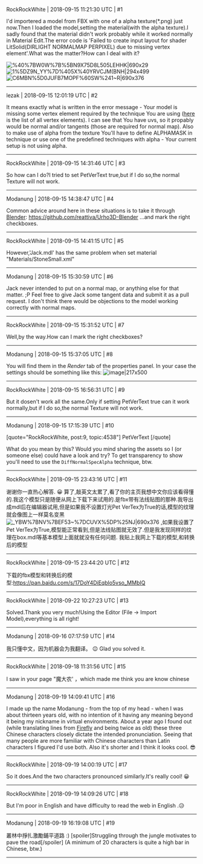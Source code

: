 RockRockWhite | 2018-09-15 11:21:30 UTC | #1

I'd importered a model from FBX with one of a alpha texture(*.png) just now.Then I loaded the model,setting the material(with the alpha texture).I sadly found that the material didn't work probably while it worked normally in Material Edit.The error code is 'Failed to create input layout for shader LitSolid(DIRLIGHT NORMALMAP PERPIXEL) due to missing vertex element'.What was the matter?How can I deal with it?


![%40%7BW0W%7B%5BN9X75D8L505LEHHK|690x29](upload://fwijrfJb3PyH22hkKGDznrEvLsu.png) 
![1%5DZ9N_YY%7D%405X%40YRVCJM(BNH|294x499](upload://xR4U2zPelJq1B4Ath3Rryai8F14.png) ![C6MBN%5D0JUFB7MOPF%60SW%241~R|690x376](upload://hFbUx8iHxGUrK2MGQIEeINx4lzQ.jpeg)

-------------------------

lezak | 2018-09-15 12:01:19 UTC | #2

It means exactly what is written in the error message - Your model is missing some vertex element required by the technique You are using (<a href="https://urho3d.github.io/documentation/HEAD/_vertex_buffers.html">here</a> is the list of all vertex elements). I can see that You have uvs, so it propably would be normal and/or tangents (those are required for normal map). 
Also to make use of alpha from the texture You'll have to define ALPHAMASK in technique or use one of the predefined techniques with alpha - Your current setup is not using alpha.

-------------------------

RockRockWhite | 2018-09-15 14:31:46 UTC | #3

So how can I do?I tried to set PetVerText true,but if I do so,the normal Texture will not work.

-------------------------

Modanung | 2018-09-15 14:38:47 UTC | #4

Common advice around here in these situations is to take it through [Blender](https://www.blender.org/):
https://github.com/reattiva/Urho3D-Blender
...and mark the right checkboxes.

-------------------------

RockRockWhite | 2018-09-15 14:41:15 UTC | #5

However,'Jack.mdl' has the same problem when set material "Materials/StoneSmall.xml"

-------------------------

Modanung | 2018-09-15 15:30:59 UTC | #6

Jack never intended to put on a normal map, or anything else for that matter. ;P
Feel free to give Jack some tangent data and submit it as a pull request. I don't think there would be objections to the model working correctly with normal maps.

-------------------------

RockRockWhite | 2018-09-15 15:31:52 UTC | #7

Well,by the way.How can I mark the right checkboxes?

-------------------------

Modanung | 2018-09-15 15:37:05 UTC | #8

You will find them in the _Render_ tab of the properties panel.
In your case the settings should be something like this:
![image|217x500](upload://2Y0rZA1Yfns0CgGfkRgjxqK0Q1c.png)

-------------------------

RockRockWhite | 2018-09-15 16:56:31 UTC | #9

But it dosen't work all the same.Only if setting PetVerText true can it work normally,but if I do so,the normal Texture will not work.

-------------------------

Modanung | 2018-09-15 17:15:39 UTC | #10

[quote="RockRockWhite, post:9, topic:4538"]
PetVerText
[/quote]

What do you mean by this?
Would you mind sharing the assets so I (or someone else) could have a look and try?
To get transparency to show you'll need to use the `DiffNormalSpecAlpha` technique, btw.

-------------------------

RockRockWhite | 2018-09-15 23:43:16 UTC | #11

谢谢你一直热心解答. :grinning: 算了,敲英文太累了,看了你的主页我想中文你应该看得懂的.我这个模型只是随便从网上下载下来试用的.是fbx带有法线贴图的那种.我导出成mdl后在编辑器试用,但是如果我不设置灯光Pet VerTex为True的话,模型的纹理就会像图上一样莫名变黑 ![_YBW%7BNV%7BEF53~%7DCUVX%5DP%25NJ|690x376](upload://yEtj38PWuh2I5CjGO1DJeihiTyS.png)  ,如果我设置了Pet VerTex为True,模型能正常看到,但是法线贴图就无效了.但是我发现同样的纹理在box.mdl等基本模型上面就就没有任何问题. 我贴上我网上下载的模型,和转换后的模型

-------------------------

RockRockWhite | 2018-09-15 23:44:20 UTC | #12

下载的fbx模型和转换后的模型:https://pan.baidu.com/s/17DoY4DiEqblo5vso_MMbIQ

-------------------------

RockRockWhite | 2018-09-22 10:27:23 UTC | #13

Solved.Thank you very much!Using the Editor (File -&gt; Import Model),everything is all right!

-------------------------

Modanung | 2018-09-16 07:17:59 UTC | #14

我只懂中文，因为机器会为我翻译。 :wink:
Glad you solved it.

-------------------------

RockRockWhite | 2018-09-18 11:31:56 UTC | #15

I saw in your page "魔大农' ，which made me think you are know chinese

-------------------------

Modanung | 2018-09-19 14:09:41 UTC | #16

I made up the name Modanung - from the top of my head - when I was about thirteen years old, with no intention of it having any meaning beyond it being my nickname in virtual environments. About a year ago I found out (while translating lines from [Firefly](https://www.themoviedb.org/tv/1437-firefly?language=zh-CN) and being twice as old) these three Chinese characters closely dictate the intended pronunciation. Seeing that many people are more familiar with Chinese characters than Latin characters I figured I'd use both. Also it's shorter and I think it looks cool. :sunglasses:

-------------------------

RockRockWhite | 2018-09-19 14:00:19 UTC | #17

So it does.And the two characters pronounced similarly.It's really cool! :grinning:

-------------------------

RockRockWhite | 2018-09-19 14:09:26 UTC | #18

But I'm poor in English and have difficulty to read the web in English .:disappointed_relieved:

-------------------------

Modanung | 2018-09-19 16:19:08 UTC | #19

叢林中掙扎激勵鋪平道路 :)
[spoiler]Struggling through the jungle motivates to pave the road[/spoiler]
(A minimum of 20 characters is quite a high bar in Chinese, btw.)

-------------------------

